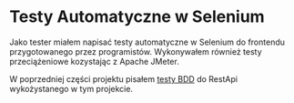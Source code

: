 # Testy Automatyczne w Selenium
Jako tester miałem napisać testy automatyczne w Selenium do frontendu przygotowanego przez programistów. Wykonywałem również testy przeciążeniowe kozystając z Apache JMeter.

W poprzedniej części projektu pisałem [testy BDD](https://github.com/ToMSoN28/WordsTestsBDD/tree/master) do RestApi wykożystanego w tym projekcie.
